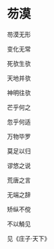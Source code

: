    

# 芴漠

芴漠无形

变化无常

死欤生欤

天地并欤

神明往欤

芒乎何之

忽乎何适

万物毕罗

莫足以归

谬悠之说

荒唐之言

无端之辞

矫纵不傥

不以觭见

见《庄子·天下》